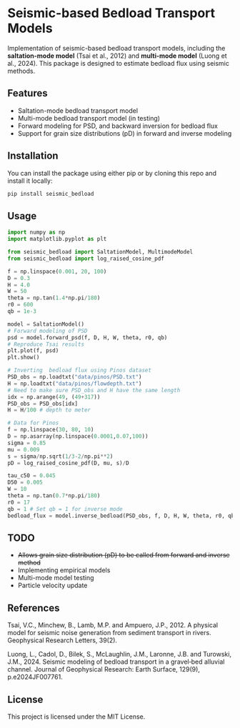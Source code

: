 # Seismic-based Bedload Transport Models

Implementation of seismic-based bedload transport models, including the **saltation-mode model** (Tsai et al., 2012) and **multi-mode model** (Luong et al., 2024). This package is designed to estimate bedload flux using seismic methods.

## Features

- Saltation-mode bedload transport model
- Multi-mode bedload transport model (in testing)
- Forward modeling for PSD, and backward inversion for bedload flux
- Support for grain size distributions (pD) in forward and inverse modeling

## Installation

You can install the package using either pip or by cloning this repo and install it locally:

```bash
pip install seismic_bedload
```

## Usage

```python
import numpy as np
import matplotlib.pyplot as plt

from seismic_bedload import SaltationModel, MultimodeModel
from seismic_bedload import log_raised_cosine_pdf

f = np.linspace(0.001, 20, 100)
D = 0.3  
H = 4.0     
W = 50
theta = np.tan(1.4*np.pi/180)
r0 = 600
qb = 1e-3

model = SaltationModel()
# Forward modeling of PSD
psd = model.forward_psd(f, D, H, W, theta, r0, qb)
# Reproduce Tsai results
plt.plot(f, psd)
plt.show()

# Inverting  bedload flux using Pinos dataset
PSD_obs = np.loadtxt("data/pinos/PSD.txt")
H = np.loadtxt("data/pinos/flowdepth.txt")
# Need to make sure PSD_obs and H have the same length
idx = np.arange(49, (49+317))
PSD_obs = PSD_obs[idx]
H = H/100 # depth to meter

# Data for Pinos
f = np.linspace(30, 80, 10)
D = np.asarray(np.linspace(0.0001,0.07,100))
sigma = 0.85
mu = 0.009
s = sigma/np.sqrt(1/3-2/np.pi**2)
pD = log_raised_cosine_pdf(D, mu, s)/D

tau_c50 = 0.045
D50 = 0.005
W = 10
theta = np.tan(0.7*np.pi/180)
r0 = 17
qb = 1 # Set qb = 1 for inverse mode
bedload_flux = model.inverse_bedload(PSD_obs, f, D, H, W, theta, r0, qb = 1, D50=D50, tau_c50=tau_c50, pdf = pD)
```

## TODO

- ~~Allows grain size distribution (pD) to be called from forward and inverse method~~
- Implementing empirical models
- Multi-mode model testing
- Particle velocity update

## References

Tsai, V.C., Minchew, B., Lamb, M.P. and Ampuero, J.P., 2012. A physical model for seismic noise generation from sediment transport in rivers. Geophysical Research Letters, 39(2).

Luong, L., Cadol, D., Bilek, S., McLaughlin, J.M., Laronne, J.B. and Turowski, J.M., 2024. Seismic modeling of bedload transport in a gravel‐bed alluvial channel. Journal of Geophysical Research: Earth Surface, 129(9), p.e2024JF007761.

## License

This project is licensed under the MIT License.